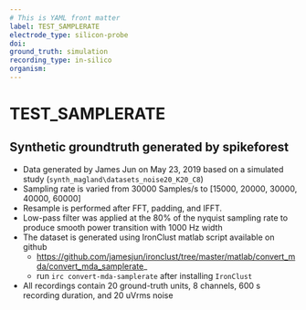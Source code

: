 ```yaml
---
# This is YAML front matter
label: TEST_SAMPLERATE
electrode_type: silicon-probe
doi: 
ground_truth: simulation
recording_type: in-silico
organism:
---
```


# TEST_SAMPLERATE

## Synthetic groundtruth generated by spikeforest
- Data generated by James Jun on May 23, 2019 based on a simulated study (`synth_magland\datasets_noise20_K20_C8`)
- Sampling rate is varied from 30000 Samples/s to [15000, 20000, 30000, 40000, 60000]
- Resample is performed after FFT, padding, and IFFT.
- Low-pass filter was applied at the 80% of the nyquist sampling rate to produce smooth power transition with 1000 Hz width
- The dataset is generated using IronClust matlab script available on github
  - https://github.com/jamesjun/ironclust/tree/master/matlab/convert_mda/convert_mda_samplerate_
  - run `irc convert-mda-samplerate` after installing `IronClust`
- All recordings contain 20 ground-truth units, 8 channels, 600 s recording duration, and 20 uVrms noise